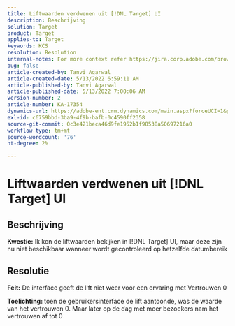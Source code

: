 ```yaml
---
title: Liftwaarden verdwenen uit [!DNL Target] UI
description: Beschrijving
solution: Target
product: Target
applies-to: Target
keywords: KCS
resolution: Resolution
internal-notes: For more context refer https://jira.corp.adobe.com/browse/TGT-41844
bug: false
article-created-by: Tanvi Agarwal
article-created-date: 5/13/2022 6:59:11 AM
article-published-by: Tanvi Agarwal
article-published-date: 5/13/2022 7:00:06 AM
version-number: 2
article-number: KA-17354
dynamics-url: https://adobe-ent.crm.dynamics.com/main.aspx?forceUCI=1&pagetype=entityrecord&etn=knowledgearticle&id=00812730-8ad2-ec11-a7b5-00224809c27a
exl-id: c6759bbd-3ba9-4f9b-bafb-0c4590ff2358
source-git-commit: 0c3e421beca46d9fe1952b1f98538a50697216a0
workflow-type: tm+mt
source-wordcount: '76'
ht-degree: 2%

---
```


# Liftwaarden verdwenen uit [!DNL Target] UI

## Beschrijving


<b>Kwestie:</b> Ik kon de liftwaarden bekijken in [!DNL Target] UI, maar deze zijn nu niet beschikbaar wanneer wordt gecontroleerd op hetzelfde datumbereik


## Resolutie




<b>Feit:</b> De interface geeft de lift niet weer voor een ervaring met Vertrouwen 0



<b>Toelichting: </b>toen de gebruikersinterface de lift aantoonde, was de waarde van het vertrouwen 0. Maar later op de dag met meer bezoekers nam het vertrouwen af tot 0
